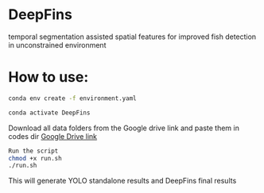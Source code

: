# DeepFins
temporal segmentation assisted spatial features for improved fish detection in unconstrained environment


# How to use:
```bash
conda env create -f environment.yaml

conda activate DeepFins
```
Download all data folders from the Google drive link and paste them in codes dir 
[Google Drive link](https://drive.google.com/drive/folders/1YX9HHkoEfGvfvxFlLjGBpGg9fGv8C2iv?usp=drive_link)
```bash
Run the script 
chmod +x run.sh
./run.sh
```
This will generate YOLO standalone results and DeepFins final results
